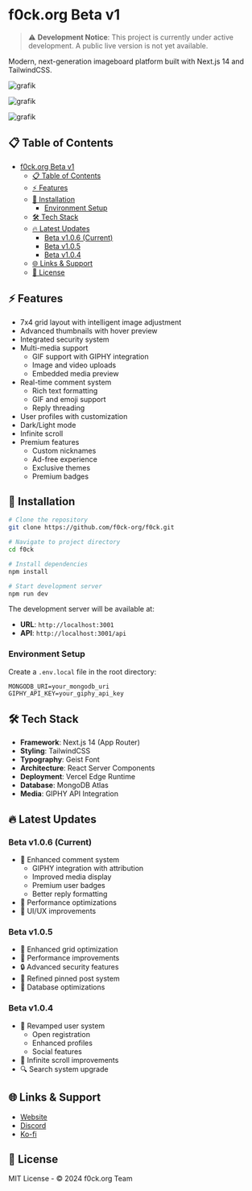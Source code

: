 # f0ck.org Beta v1

> ⚠️ **Development Notice**: This project is currently under active development. A public live version is not yet available.

Modern, next-generation imageboard platform built with Next.js 14 and TailwindCSS.

![grafik](https://github.com/user-attachments/assets/b35c9f71-d950-4b09-9943-f228cfbd8889)

![grafik](https://github.com/user-attachments/assets/a5c4631b-90c7-497e-81e3-4c18cb0e96b5)

![grafik](https://github.com/user-attachments/assets/e16a991f-6230-4819-a7f4-b38884fad9a2)

## 📋 Table of Contents
- [f0ck.org Beta v1](#f0ckorg-beta-v1)
  - [📋 Table of Contents](#-table-of-contents)
  - [⚡ Features](#-features)
  - [🚀 Installation](#-installation)
    - [Environment Setup](#environment-setup)
  - [🛠️ Tech Stack](#️-tech-stack)
  - [🔥 Latest Updates](#-latest-updates)
    - [Beta v1.0.6 (Current)](#beta-v106-current)
    - [Beta v1.0.5](#beta-v105)
    - [Beta v1.0.4](#beta-v104)
  - [🌐 Links \& Support](#-links--support)
  - [📜 License](#-license)

## ⚡ Features

- 7x4 grid layout with intelligent image adjustment
- Advanced thumbnails with hover preview
- Integrated security system
- Multi-media support
  - GIF support with GIPHY integration
  - Image and video uploads
  - Embedded media preview
- Real-time comment system
  - Rich text formatting
  - GIF and emoji support
  - Reply threading
- User profiles with customization
- Dark/Light mode
- Infinite scroll
- Premium features
  - Custom nicknames
  - Ad-free experience
  - Exclusive themes
  - Premium badges

## 🚀 Installation

```bash
# Clone the repository
git clone https://github.com/f0ck-org/f0ck.git

# Navigate to project directory
cd f0ck

# Install dependencies
npm install

# Start development server
npm run dev
```

The development server will be available at:
- **URL**: `http://localhost:3001`
- **API**: `http://localhost:3001/api`

### Environment Setup
Create a `.env.local` file in the root directory:
```env
MONGODB_URI=your_mongodb_uri
GIPHY_API_KEY=your_giphy_api_key
```

## 🛠️ Tech Stack

- **Framework**: Next.js 14 (App Router)
- **Styling**: TailwindCSS
- **Typography**: Geist Font
- **Architecture**: React Server Components
- **Deployment**: Vercel Edge Runtime
- **Database**: MongoDB Atlas
- **Media**: GIPHY API Integration

## 🔥 Latest Updates

### Beta v1.0.6 (Current)
- 🎨 Enhanced comment system
  - GIPHY integration with attribution
  - Improved media display
  - Premium user badges
  - Better reply formatting
- 🚀 Performance optimizations
- 🎯 UI/UX improvements

### Beta v1.0.5
- 🎨 Enhanced grid optimization
- 🚀 Performance improvements
- 🔒 Advanced security features
- 🎯 Refined pinned post system
- 💾 Database optimizations

### Beta v1.0.4
- 👤 Revamped user system
  - Open registration
  - Enhanced profiles
  - Social features
- 🔄 Infinite scroll improvements
- 🔍 Search system upgrade

## 🌐 Links & Support
- [Website](https://f0ck.org)
- [Discord](https://discord.gg/SmWpwGnyrU)
- [Ko-fi](https://ko-fi.com/f0ck_org)

## 📜 License
MIT License - © 2024 f0ck.org Team
